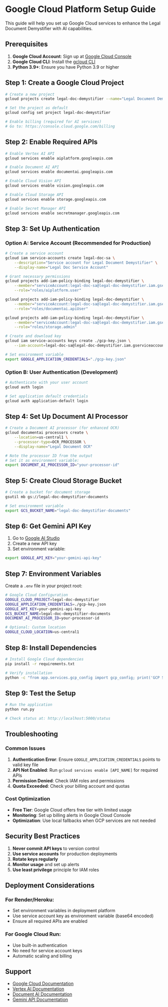 # Google Cloud Platform Setup Guide

This guide will help you set up Google Cloud services to enhance the Legal Document Demystifier with AI capabilities.

## Prerequisites

1. **Google Cloud Account**: Sign up at [Google Cloud Console](https://console.cloud.google.com/)
2. **Google Cloud CLI**: Install the [gcloud CLI](https://cloud.google.com/sdk/docs/install)
3. **Python 3.9+**: Ensure you have Python 3.9 or higher

## Step 1: Create a Google Cloud Project

```bash
# Create a new project
gcloud projects create legal-doc-demystifier --name="Legal Document Demystifier"

# Set the project as default
gcloud config set project legal-doc-demystifier

# Enable billing (required for AI services)
# Go to: https://console.cloud.google.com/billing
```

## Step 2: Enable Required APIs

```bash
# Enable Vertex AI API
gcloud services enable aiplatform.googleapis.com

# Enable Document AI API
gcloud services enable documentai.googleapis.com

# Enable Cloud Vision API
gcloud services enable vision.googleapis.com

# Enable Cloud Storage API
gcloud services enable storage.googleapis.com

# Enable Secret Manager API
gcloud services enable secretmanager.googleapis.com
```

## Step 3: Set Up Authentication

### Option A: Service Account (Recommended for Production)

```bash
# Create a service account
gcloud iam service-accounts create legal-doc-sa \
    --description="Service account for Legal Document Demystifier" \
    --display-name="Legal Doc Service Account"

# Grant necessary permissions
gcloud projects add-iam-policy-binding legal-doc-demystifier \
    --member="serviceAccount:legal-doc-sa@legal-doc-demystifier.iam.gserviceaccount.com" \
    --role="roles/aiplatform.user"

gcloud projects add-iam-policy-binding legal-doc-demystifier \
    --member="serviceAccount:legal-doc-sa@legal-doc-demystifier.iam.gserviceaccount.com" \
    --role="roles/documentai.apiUser"

gcloud projects add-iam-policy-binding legal-doc-demystifier \
    --member="serviceAccount:legal-doc-sa@legal-doc-demystifier.iam.gserviceaccount.com" \
    --role="roles/storage.admin"

# Create and download key
gcloud iam service-accounts keys create ./gcp-key.json \
    --iam-account=legal-doc-sa@legal-doc-demystifier.iam.gserviceaccount.com

# Set environment variable
export GOOGLE_APPLICATION_CREDENTIALS="./gcp-key.json"
```

### Option B: User Authentication (Development)

```bash
# Authenticate with your user account
gcloud auth login

# Set application default credentials
gcloud auth application-default login
```

## Step 4: Set Up Document AI Processor

```bash
# Create a Document AI processor (for enhanced OCR)
gcloud documentai processors create \
    --location=us-central1 \
    --processor-type=OCR_PROCESSOR \
    --display-name="Legal Document OCR"

# Note the processor ID from the output
# Set it as environment variable:
export DOCUMENT_AI_PROCESSOR_ID="your-processor-id"
```

## Step 5: Create Cloud Storage Bucket

```bash
# Create a bucket for document storage
gsutil mb gs://legal-doc-demystifier-documents

# Set environment variable
export GCS_BUCKET_NAME="legal-doc-demystifier-documents"
```

## Step 6: Get Gemini API Key

1. Go to [Google AI Studio](https://makersuite.google.com/app/apikey)
2. Create a new API key
3. Set environment variable:

```bash
export GOOGLE_API_KEY="your-gemini-api-key"
```

## Step 7: Environment Variables

Create a `.env` file in your project root:

```bash
# Google Cloud Configuration
GOOGLE_CLOUD_PROJECT=legal-doc-demystifier
GOOGLE_APPLICATION_CREDENTIALS=./gcp-key.json
GOOGLE_API_KEY=your-gemini-api-key
GCS_BUCKET_NAME=legal-doc-demystifier-documents
DOCUMENT_AI_PROCESSOR_ID=your-processor-id

# Optional: Custom location
GOOGLE_CLOUD_LOCATION=us-central1
```

## Step 8: Install Dependencies

```bash
# Install Google Cloud dependencies
pip install -r requirements.txt

# Verify installation
python -c "from app.services.gcp_config import gcp_config; print('GCP Status:', gcp_config.is_gcp_enabled())"
```

## Step 9: Test the Setup

```bash
# Run the application
python run.py

# Check status at: http://localhost:5000/status
```

## Troubleshooting

### Common Issues

1. **Authentication Error**: Ensure `GOOGLE_APPLICATION_CREDENTIALS` points to valid key file
2. **API Not Enabled**: Run `gcloud services enable [API_NAME]` for required APIs
3. **Permission Denied**: Check IAM roles and permissions
4. **Quota Exceeded**: Check your billing account and quotas

### Cost Optimization

- **Free Tier**: Google Cloud offers free tier with limited usage
- **Monitoring**: Set up billing alerts in Google Cloud Console
- **Optimization**: Use local fallbacks when GCP services are not needed

## Security Best Practices

1. **Never commit API keys** to version control
2. **Use service accounts** for production deployments
3. **Rotate keys regularly**
4. **Monitor usage** and set up alerts
5. **Use least privilege** principle for IAM roles

## Deployment Considerations

### For Render/Heroku:
- Set environment variables in deployment platform
- Use service account key as environment variable (base64 encoded)
- Ensure all required APIs are enabled

### For Google Cloud Run:
- Use built-in authentication
- No need for service account keys
- Automatic scaling and billing

## Support

- [Google Cloud Documentation](https://cloud.google.com/docs)
- [Vertex AI Documentation](https://cloud.google.com/vertex-ai/docs)
- [Document AI Documentation](https://cloud.google.com/document-ai/docs)
- [Gemini API Documentation](https://ai.google.dev/docs)
